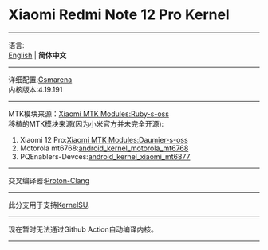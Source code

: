 # Xiaomi Redmi Note 12 Pro Kernel  
***
语言:   
[English](README.md) | **简体中文**  
***
详细配置:[Gsmarena](https://www.gsmarena.com/xiaomi_redmi_note_12_pro-11955.php)  
内核版本:4.19.191  
***  
MTK模块来源：[Xiaomi MTK Modules:Ruby-s-oss](https://github.com/MiCode/MTK_kernel_modules/tree/ruby-s-oss)  
移植的MTK模块来源(因为小米官方并未完全开源):  
1. Xiaomi 12 Pro:[Xiaomi MTK Modules:Daumier-s-oss](https://github.com/MiCode/MTK_kernel_modules/tree/daumier-s-oss)  
2. Motorola mt6768:[android_kernel_motorola_mt6768](https://github.com/moto-common/android_kernel_motorola_mt6768)  
3. PQEnablers-Devces:[android_kernel_xiaomi_mt6877](https://github.com/PQEnablers-Devices/android_kernel_xiaomi_mt6877)  
***
交叉编译器:[Proton-Clang](https://github.com/kdrag0n/proton-clang)  
***
此分支用于支持[KernelSU](https://github.com/tiann/KernelSU). 
***
现在暂时无法通过Github Action自动编译内核。  
***